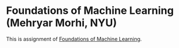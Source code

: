 # Foundations of Machine Learning (Mehryar Morhi, NYU)

This is assignment of [Foundations of Machine Learning](http://www.cs.nyu.edu/~mohri/ml16/).
